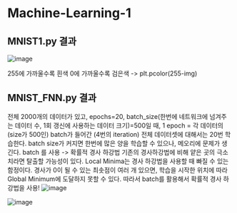 # Machine-Learning-1

## MNIST1.py 결과
![image](https://user-images.githubusercontent.com/24853452/103199244-c4db6280-492d-11eb-8258-c49f9bfbb427.png)

255에 가까울수록 흰색
0에 가까울수록 검은색
-> plt.pcolor(255-img)

## MNIST_FNN.py 결과
전체 2000개의 데이터가 있고, epochs=20, batch_size(한번에 네트워크에 넘겨주는 데이터 수, 1회 갱신에 사용하는 데이터 크기)=500일 때,
1 epoch = 각 데이터의 (size가 500인) batch가 들어간 (4번의 iteration)
전체 데이터셋에 대해서는 20번 학습한다.
batch size가 커지면 한번에 많은 양을 학습할 수 있으나, 메오리에 문제가 생긴다.
batch 를 사용 -> 확률적 경사 하강법
기존의 경사하강법에 비해 얕은 곳의 극소치라면 탈출할 가능성이 있다.
Local Minima는 경사 하강법을 사용할 때 빠질 수 있는 함정이다. 경사가 0이 될 수 있는 최솟점이 여러 개 있으면, 학습을 시작한 위치에 따라 Global Minimum에 도달하지 못할 수 있다. 따라서 batch를 활용해서 확률적 경사 하강법을 사용!
![image](https://user-images.githubusercontent.com/24853452/103201675-d58ed700-4933-11eb-9bb4-d6c7208efc5f.png)

![image](https://user-images.githubusercontent.com/24853452/103201754-040cb200-4934-11eb-97c0-ba199782167b.png)
